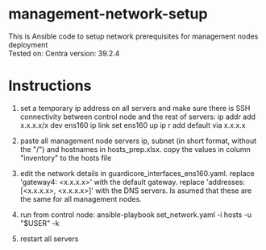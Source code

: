 # management-network-setup

This is Ansible code to setup network prerequisites for management nodes deployment  
Tested on: Centra version: 39.2.4

# Instructions
1. set a temporary ip address on all servers and make sure there is SSH connectivity between control node and the rest of servers:
ip addr add x.x.x.x/x dev ens160
ip link set ens160 up
ip r add default via x.x.x.x

2. paste all management node servers ip, subnet (in short format, without the "/") and hostnames in hosts_prep.xlsx. copy the values in column "inventory" to the hosts file

3. edit the network details in guardicore_interfaces_ens160.yaml. replace 'gateway4: <x.x.x.x>' with the default gateway. replace 'addresses: [<x.x.x.x>, <x.x.x.x>]' with the DNS servers. Is asumed that these are the same for all management nodes.

4. run from control node:
ansible-playbook set_network.yaml -i hosts -u "$USER" -k

5. restart all servers
